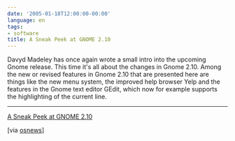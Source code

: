 ```yaml
---
date: '2005-01-18T12:00:00-00:00'
language: en
tags:
- software
title: A Sneak Peek at GNOME 2.10
---
```



Davyd Madeley has once again wrote a small intro into the upcoming Gnome release. This time it's all about the changes in Gnome 2.10. Among the new or revised features in Gnome 2.10 that are presented here are things like the new menu system, the improved help browser Yelp and the features in the Gnome text editor GEdit, which now for example supports the highlighting of the current line.

-------------------------------



<a href="http://www.gnome.org/~davyd/gnome-2-10/">A Sneak Peek at GNOME 2.10</a>



[via <a href="http://www.osnews.com/story.php?news_id=9431">osnews</a>]